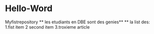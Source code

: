 # Hello-Word
Myfistrepository
** les etudiants en DBE sont des genies**
** la list des:
1.fist item
2 second  item
3.troxieme article
